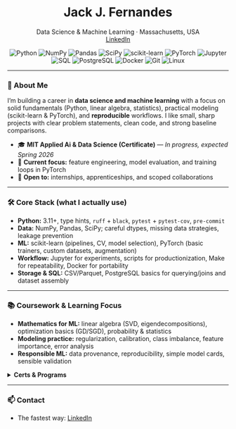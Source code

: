 <!-- Profile README for Jack J. Fernandes -->

<h1 align="center">Jack J. Fernandes</h1>
<p align="center">
  Data Science & Machine Learning · Massachusetts, USA
  <br/>
  <a href="https://www.linkedin.com/in/jack-fernandes-5b8ba5216">LinkedIn</a>
</p>

<p align="center">
  <!-- Tech badges (visual but lightweight) -->
  <img alt="Python" src="https://img.shields.io/badge/Python-3.11+-3776AB?logo=python&logoColor=white"/>
  <img alt="NumPy" src="https://img.shields.io/badge/NumPy-013243?logo=numpy&logoColor=white"/>
  <img alt="Pandas" src="https://img.shields.io/badge/Pandas-150458?logo=pandas&logoColor=white"/>
  <img alt="SciPy" src="https://img.shields.io/badge/SciPy-8CAAE6?logo=scipy&logoColor=white"/>
  <img alt="scikit-learn" src="https://img.shields.io/badge/scikit--learn-F7931E?logo=scikitlearn&logoColor=white"/>
  <img alt="PyTorch" src="https://img.shields.io/badge/PyTorch-EE4C2C?logo=pytorch&logoColor=white"/>
  <img alt="Jupyter" src="https://img.shields.io/badge/Jupyter-F37626?logo=jupyter&logoColor=white"/>
  <img alt="SQL" src="https://img.shields.io/badge/SQL-4479A1?logo=database&logoColor=white"/>
  <img alt="PostgreSQL" src="https://img.shields.io/badge/PostgreSQL-4169E1?logo=postgresql&logoColor=white"/>
  <img alt="Docker" src="https://img.shields.io/badge/Docker-2496ED?logo=docker&logoColor=white"/>
  <img alt="Git" src="https://img.shields.io/badge/Git-F05032?logo=git&logoColor=white"/>
  <img alt="Linux" src="https://img.shields.io/badge/Linux-FCC624?logo=linux&logoColor=black"/>
</p>

---

### 👋 About Me
I’m building a career in **data science and machine learning** with a focus on solid fundamentals (Python, linear algebra, statistics), practical modeling (scikit-learn & PyTorch), and **reproducible** workflows. I like small, sharp projects with clear problem statements, clean code, and strong baseline comparisons.

- 🎓 **MIT Applied Ai & Data Science (Certificate)** — *In progress, expected Spring 2026*
- 🔭 **Current focus:** feature engineering, model evaluation, and training loops in PyTorch
- 🤝 **Open to:** internships, apprenticeships, and scoped collaborations

---

### 🛠️ Core Stack (what I actually use)
- **Python:** 3.11+, type hints, `ruff` + `black`, `pytest` + `pytest-cov`, `pre-commit`
- **Data:** NumPy, Pandas, SciPy; careful dtypes, missing data strategies, leakage prevention
- **ML:** scikit-learn (pipelines, CV, model selection), PyTorch (basic trainers, custom datasets, augmentation)
- **Workflow:** Jupyter for experiments, scripts for productionization, Make for repeatability, Docker for portability
- **Storage & SQL:** CSV/Parquet, PostgreSQL basics for querying/joins and dataset assembly

---

### 📚 Coursework & Learning Focus
- **Mathematics for ML:** linear algebra (SVD, eigendecompositions), optimization basics (GD/SGD), probability & statistics  
- **Modeling practice:** regularization, calibration, class imbalance, feature importance, error analysis  
- **Responsible ML:** data provenance, reproducibility, simple model cards, sensible validation

<details>
  <summary><b>Certs & Programs</b></summary>

- MIT Applied Data Science — *in progress, expected Spring 2026*
- Self-directed tracks in Python/NumPy/PyTorch/scikit-learn
</details>

---

### 📫 Contact
- The fastest way: <a href="https://www.linkedin.com/in/jack-fernandes-5b8ba5216">LinkedIn</a>
